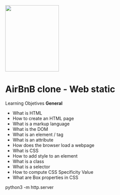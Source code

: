 <img src="./images/log.png" width="170" height="210">

# AirBnB clone - Web static

Learning Objetives
**General**

* What is HTML
* How to create an HTML page
* What is a markup language
* What is the DOM
* What is an element / tag
* What is an attribute
* How does the browser load a webpage
* What is CSS
* How to add style to an element
* What is a class
* What is a selector
* How to compute CSS Specificity Value
* What are Box properties in CSS



python3 -m http.server
